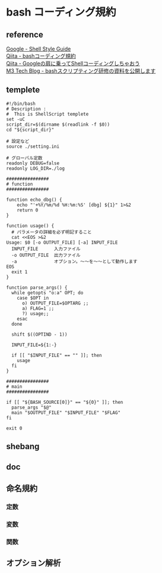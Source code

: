 # bash コーディング規約

## reference
[Google - Shell Style Guide](https://google.github.io/styleguide/shell.xml)  
[Qiita - bashコーディング規約](https://qiita.com/mashumashu/items/f5b5ff62fef8af0859c5)  
[Qiita - Googleの肩に乗ってShellコーディングしちゃおう](https://qiita.com/laqiiz/items/5f72ca668f1c58176644)  
[M3 Tech Blog - bashスクリプティング研修の資料を公開します](https://www.m3tech.blog/entry/2018/08/21/bash-scripting)  


## templete

```
#!/bin/bash
# Description :
#  This is ShellScript templete
set -uC
script_dir=$(dirname $(readlink -f $0))
cd "${script_dir}"

# 設定など
source ./setting.ini

# グローバル定数
readonly DEBUG=false
readonly LOG_DIR=./log

################
# function
################

function echo_dbg() {
    echo "'+%Y/%m/%d %H:%m:%S' [dbg] ${1}" 1>&2
    return 0
}

function usage() {
  # パラメータの詳細を必ず明記すること
  cat <<EOS >&2
Usage: $0 [-o OUTPUT_FILE] [-a] INPUT_FILE
  INPUT_FILE      入力ファイル
  -o OUTPUT_FILE  出力ファイル
  -a              オプション。〜〜を〜〜として動作します
EOS
  exit 1
}

function parse_args() {
  while getopts "o:a" OPT; do
    case $OPT in
      o) OUTPUT_FILE=$OPTARG ;;
      a) FLAG=1 ;;
      ?) usage;;
    esac
  done

  shift $((OPTIND - 1))

  INPUT_FILE=${1:-}

  if [[ "$INPUT_FILE" == "" ]]; then
    usage
  fi
}

################
# main
################

if [[ "${BASH_SOURCE[0]}" == "${0}" ]]; then
  parse_args "$@"
  main "$OUTPUT_FILE" "$INPUT_FILE" "$FLAG"
fi

exit 0

```

## shebang

## doc

## 命名規約

### 定数

### 変数

### 関数

## オプション解析